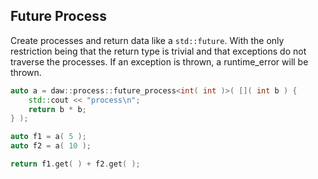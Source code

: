 ## Future Process

Create processes and return data like a ```std::future```.  With the only restriction being that the return type is trivial and that exceptions do not traverse the processes.  If an exception is thrown, a runtime_error will be thrown.

```cpp
auto a = daw::process::future_process<int( int )>( []( int b ) {
	std::cout << "process\n";
	return b * b;
} );

auto f1 = a( 5 );
auto f2 = a( 10 );

return f1.get( ) + f2.get( );
```
